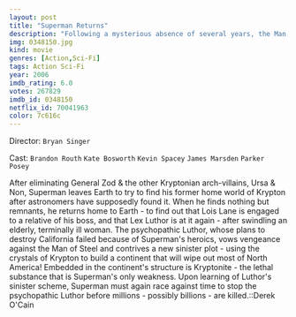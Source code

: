 ```yaml
---
layout: post
title: "Superman Returns"
description: "Following a mysterious absence of several years, the Man of Steel comes back to Earth in the epic action-adventure Superman Returns, a soaring new chapter in the saga of one of the world's most beloved superheroes. While an old enemy plots to render him powerless once and for all, Superman faces the heartbreaking realization that the woman he loves, Lois Lane, has moved on with her life. Or has she? Superman's bittersweet return challenges him to bridge the distance between them while finding a place in a society that has learned to survive without him. In an a.."
img: 0348150.jpg
kind: movie
genres: [Action,Sci-Fi]
tags: Action Sci-Fi 
year: 2006
imdb_rating: 6.0
votes: 267829
imdb_id: 0348150
netflix_id: 70041963
color: 7c616c
---
```

Director: `Bryan Singer`  

Cast: `Brandon Routh` `Kate Bosworth` `Kevin Spacey` `James Marsden` `Parker Posey` 

After eliminating General Zod & the other Kryptonian arch-villains, Ursa & Non, Superman leaves Earth to try to find his former home world of Krypton after astronomers have supposedly found it. When he finds nothing but remnants, he returns home to Earth - to find out that Lois Lane is engaged to a relative of his boss, and that Lex Luthor is at it again - after swindling an elderly, terminally ill woman. The psychopathic Luthor, whose plans to destroy California failed because of Superman's heroics, vows vengeance against the Man of Steel and contrives a new sinister plot - using the crystals of Krypton to build a continent that will wipe out most of North America! Embedded in the continent's structure is Kryptonite - the lethal substance that is Superman's only weakness. Upon learning of Luthor's sinister scheme, Superman must again race against time to stop the psychopathic Luthor before millions - possibly billions - are killed.::Derek O'Cain